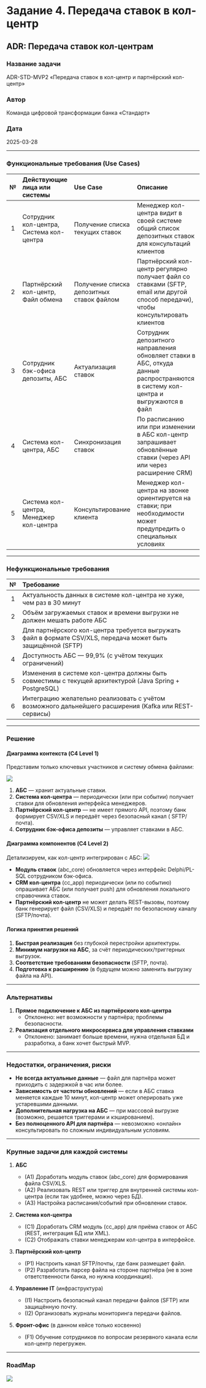 # Задание 4. Передача ставок в кол-центр

## ADR: Передача ставок кол-центрам

### Название задачи

ADR-STD-MVP2 «Передача ставок в кол-центр и партнёрский кол-центр»

### Автор

Команда цифровой трансформации банка «Стандарт»

### Дата

2025-03-28

---

### Функциональные требования (Use Cases)

| № | Действующие лица или системы             | Use Case                                  | Описание                                                                                                                           |
|:-:|:-----------------------------------------|:------------------------------------------|:-----------------------------------------------------------------------------------------------------------------------------------|
| 1 | Сотрудник кол-центра, Система кол-центра | Получение списка текущих ставок           | Менеджер кол-центра видит в своей системе общий список депозитных ставок для консультаций клиентов                                 |
| 2 | Партнёрский кол-центр, Файл обмена       | Получение списка депозитных ставок файлом | Партнёрский кол-центр регулярно получает файл со ставками (SFTP, email или другой способ передачи), чтобы консультировать клиентов |
| 3 | Сотрудник бэк-офиса депозиты, АБС        | Актуализация ставок                       | Сотрудник депозитного направления обновляет ставки в АБС, откуда данные распространяются в систему кол-центра и выгружаются в файл |
| 4 | Система кол-центра, АБС                  | Синхронизация ставок                      | По расписанию или при изменении в АБС кол-центр запрашивает обновлённые ставки (через API или через расширение CRM)                |
| 5 | Система кол-центра, Менеджер кол-центра  | Консультирование клиента                  | Менеджер кол-центра на звонке ориентируется на ставки; при необходимости может предупредить о специальных условиях                 |

---

### Нефункциональные требования

| № | Требование                                                                                                    |
|:-:|:--------------------------------------------------------------------------------------------------------------|
| 1 | Актуальность данных в системе кол-центра не хуже, чем раз в 30 минут                                          |
| 2 | Объём загружаемых ставок и времени выгрузки не должен мешать работе АБС                                       |
| 3 | Для партнёрского кол-центра требуется выгружать файл в формате CSV/XLS, передача может быть защищённой (SFTP) |
| 4 | Доступность АБС — 99,9% (с учётом текущих ограничений)                                                        |
| 5 | Изменения в системе кол-центра должны быть совместимы с текущей архитектурой (Java Spring + PostgreSQL)       |
| 6 | Интеграцию желательно реализовать с учётом возможного дальнейшего расширения (Kafka или REST-сервисы)         |

---

### Решение

#### Диаграмма контекста (C4 Level 1)

Представим только ключевых участников и систему обмена файлами:

![](docs/contextC4.png)

1. **АБС** — хранит актуальные ставки.
2. **Система кол-центра** — периодически (или при событии) получает ставки для обновления интерфейса менеджеров.
3. **Партнёрский кол-центр** — не имеет прямого API, поэтому банк формирует CSV/XLS и передаёт через безопасный канал (
   SFTP/почта).
4. **Сотрудник бэк-офиса депозиты** — управляет ставками в АБС.

#### Диаграмма компонентов (C4 Level 2)

Детализируем, как кол-центр интегрирован с АБС:
![](docs/containersC4.png)

- **Модуль ставок** (abc_core) обновляется через интерфейс Delphi/PL-SQL сотрудником бэк-офиса.
- **CRM кол-центра** (cc_app) периодически (или по событию) опрашивает АБС (или получает push) для обновления локального
  справочника ставок.
- **Партнёрский кол-центр** не может делать REST-вызовы, поэтому банк генерирует файл (CSV/XLS) и передаёт по
  безопасному каналу (SFTP/почта).

#### Логика принятия решений

1. **Быстрая реализация** без глубокой перестройки архитектуры.
2. **Минимум нагрузки на АБС**, за счёт периодических/триггерных выгрузок.
3. **Соответствие требованиям безопасности** (SFTP, почта).
4. **Подготовка к расширению** (в будущем можно заменить выгрузку файла на API).

---

### Альтернативы

1. **Прямое подключение к АБС из партнёрского кол-центра**
    - Отклонено: нет возможности у партнёра; проблемы безопасности.
2. **Реализация отдельного микросервиса для управления ставками**
    - Отклонено: занимает больше времени, нужна отдельная БД и разработка, а банк хочет быстрый MVP.

---

### Недостатки, ограничения, риски

- **Не всегда актуальные данные** — файл для партнёра может приходить с задержкой в час или более.
- **Зависимость от частоты обновлений** — если в АБС ставка меняется каждые 10 минут, кол-центр может оперировать уже
  устаревшими данными.
- **Дополнительная нагрузка на АБС** — при массовой выгрузке (возможно, решается триггерами и кэшированием).
- **Без полноценного API для партнёра** — невозможно «онлайн» консультировать по сложным индивидуальным условиям.

---

### Крупные задачи для каждой системы

1. **АБС**
    - (A1) Доработать модуль ставок (abc_core) для формирования файла CSV/XLS.
    - (A2) Реализовать REST или триггер для внутренней системы кол-центра (если так удобнее, можно через БД).
    - (A3) Настройка расписания/событий при обновлении ставок.

2. **Система кол-центра**
    - (C1) Доработать CRM модуль (cc_app) для приёма ставок от АБС (REST, интеграция БД или XML).
    - (C2) Отображать ставки менеджерам кол-центра в интерфейсе.

3. **Партнёрский кол-центр**
    - (P1) Настроить канал SFTP/почты, где банк размещает файл.
    - (P2) Разработать парсер файла на стороне партнёра (не в зоне ответственности банка, но нужна координация).

4. **Управление IT** (инфраструктура)
    - (I1) Настроить безопасный канал передачи файлов (SFTP) или защищённую почту.
    - (I2) Организовать журналы мониторинга передачи файлов.

5. **Фронт-офис** (в данном кейсе только косвенно)
    - (F1) Обучение сотрудников по вопросам резервного канала если кол-центр перегружен.

---

### RoadMap

![](docs/RoadMap_bank_Standart.drawio.png)

